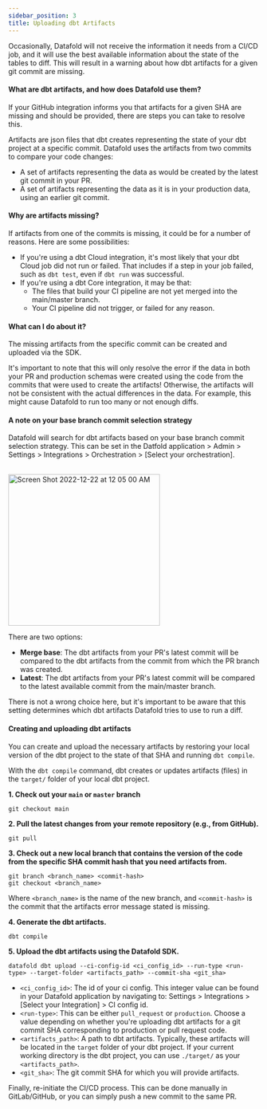 ```yaml
---
sidebar_position: 3
title: Uploading dbt Artifacts
---
```


Occasionally, Datafold will not receive the information it needs from a CI/CD job, and it will use the best available information about the state of the tables to diff. This will result in a warning about how dbt artifacts for a given git commit are missing.

#### What are dbt artifacts, and how does Datafold use them?
If your GitHub integration informs you that artifacts for a given SHA are missing and should be provided, there are steps you can take to resolve this.

Artifacts are json files that dbt creates representing the state of your dbt project at a specific commit. Datafold uses the artifacts from two commits to compare your code changes: 

- A set of artifacts representing the data as would be created by the latest git commit in your PR.
- A set of artifacts representing the data as it is in your production data, using an earlier git commit.

#### Why are artifacts missing?
If artifacts from one of the commits is missing, it could be for a number of reasons. Here are some possibilities:

- If you're using a dbt Cloud integration, it's most likely that your dbt Cloud job did not run or failed. That includes if a step in your job failed, such as `dbt test`, even if `dbt run` was successful.
- If you're using a dbt Core integration, it may be that:
  - The files that build your CI pipeline are not yet merged into the main/master branch.
  - Your CI pipeline did not trigger, or failed for any reason.

#### What can I do about it?
The missing artifacts from the specific commit can be created and uploaded via the SDK. 

It's important to note that this will only resolve the error if the data in both your PR and production schemas were created using the code from the commits that were used to create the artifacts! Otherwise, the artifacts will not be consistent with the actual differences in the data. For example, this might cause Datafold to run too many or not enough diffs.

#### A note on your base branch commit selection strategy
Datafold will search for dbt artifacts based on your base branch commit selection strategy. This can be set in the Datfold application > Admin > Settings > Integrations > Orchestration > [Select your orchestration]. 

<br/>
<img width="304" alt="Screen Shot 2022-12-22 at 12 05 00 AM" src="https://user-images.githubusercontent.com/1799931/209088447-955dee8f-03bf-4c46-bc09-1539bc24a92d.png"></img>
<br/>

There are two options:

- **Merge base**: The dbt artifacts from your PR's latest commit will be compared to the dbt artifacts from the commit from which the PR branch was created. 
- **Latest**: The dbt artifacts from your PR's latest commit will be compared to the latest available commit from the main/master branch.

There is not a wrong choice here, but it's important to be aware that this setting determines which dbt artifacts Datafold tries to use to run a diff.

#### Creating and uploading dbt artifacts

You can create and upload the necessary artifacts by restoring your local version of the dbt project to the state of that SHA and running `dbt compile`. 

With the `dbt compile` command, dbt creates or updates artifacts (files) in the `target/` folder of your local dbt project.

**1. Check out your `main` or `master` branch**
```
git checkout main
```

**2. Pull the latest changes from your remote repository (e.g., from GitHub).**
```
git pull
```

**3. Check out a new local branch that contains the version of the code from the specific SHA commit hash that you need artifacts from.**
```
git branch <branch_name> <commit-hash>
git checkout <branch_name>
```
Where `<branch_name>` is the name of the new branch, and `<commit-hash>` is the commit that the artifacts error message stated is missing.

**4. Generate the dbt artifacts.**
```
dbt compile
```

**5. Upload the dbt artifacts using the Datafold SDK.**
```
datafold dbt upload --ci-config-id <ci_config_id> --run-type <run-type> --target-folder <artifacts_path> --commit-sha <git_sha>
```

* `<ci_config_id>`: The id of your ci config. This integer value can be found in your Datafold application by navigating to: Settings > Integrations > [Select your Integration] > CI config id.
* `<run-type>`: This can be either `pull_request` or `production`. Choose a value depending on whether you're uploading dbt artifacts for a git commit SHA corresponding to production or pull request code.
* `<artifacts_path>`: A path to dbt artifacts. Typically, these artifacts will be located in the `target` folder of your dbt project. If your current working directory is the dbt project, you can use `./target/` as your `<artifacts_path>`.
* `<git_sha>`: The git commit SHA for which you will provide artifacts.

Finally, re-initiate the CI/CD process. This can be done manually in GitLab/GitHub, or you can simply push a new commit to the same PR.
